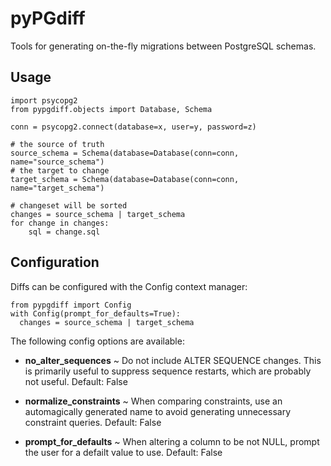 # pyPGdiff

Tools for generating on-the-fly migrations between PostgreSQL
schemas.

## Usage

    import psycopg2
    from pypgdiff.objects import Database, Schema
    
    conn = psycopg2.connect(database=x, user=y, password=z)
    
    # the source of truth
    source_schema = Schema(database=Database(conn=conn, name="source_schema")
    # the target to change
    target_schema = Schema(database=Database(conn=conn, name="target_schema")
    
    # changeset will be sorted
    changes = source_schema | target_schema
    for change in changes:
        sql = change.sql

## Configuration

Diffs can be configured with the Config context manager:

    from pypgdiff import Config
    with Config(prompt_for_defaults=True):
      changes = source_schema | target_schema

The following config options are available:

-   **no\_alter\_sequences**
      ~ Do not include ALTER SEQUENCE changes. This is primarily useful
        to suppress sequence restarts, which are probably not useful.
        Default: False


-   **normalize\_constraints**
      ~ When comparing constraints, use an automagically generated name
        to avoid generating unnecessary constraint queries. Default:
        False


-   **prompt\_for\_defaults**
      ~ When altering a column to be not NULL, prompt the user for a
        defailt value to use. Default: False






